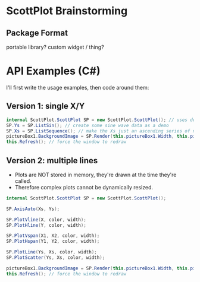 # ScottPlot Brainstorming

## Package Format
portable library? custom widget / thing?

# API Examples (C#)
I'll first write the usage examples, then code around them:

## Version 1: single X/Y
```C#
internal ScottPlot.ScottPlot SP = new ScottPlot.ScottPlot(); // uses default height/width
SP.Ys = SP.ListSin(); // create some sine wave data as a demo
SP.Xs = SP.ListSequence(); // make the Xs just an ascending series of numbers
pictureBox1.BackgroundImage = SP.Render(this.pictureBox1.Width, this.pictureBox1.Height);
this.Refresh(); // force the window to redraw
```

## Version 2: multiple lines
* Plots are NOT stored in memory, they're drawn at the time they're called.
* Therefore complex plots cannot be dynamically resized.
```C#
internal ScottPlot.ScottPlot SP = new ScottPlot.ScottPlot();

SP.AxisAuto(Xs, Ys);

SP.PlotVline(X, color, width);
SP.PlotHline(Y, color, width);

SP.PlotVspan(X1, X2, color, width);
SP.PlotHspan(Y1, Y2, color, width);

SP.PlotLine(Ys, Xs, color, width);
SP.PlotScatter(Ys, Xs, color, width);

pictureBox1.BackgroundImage = SP.Render(this.pictureBox1.Width, this.pictureBox1.Height);
this.Refresh(); // force the window to redraw
```
